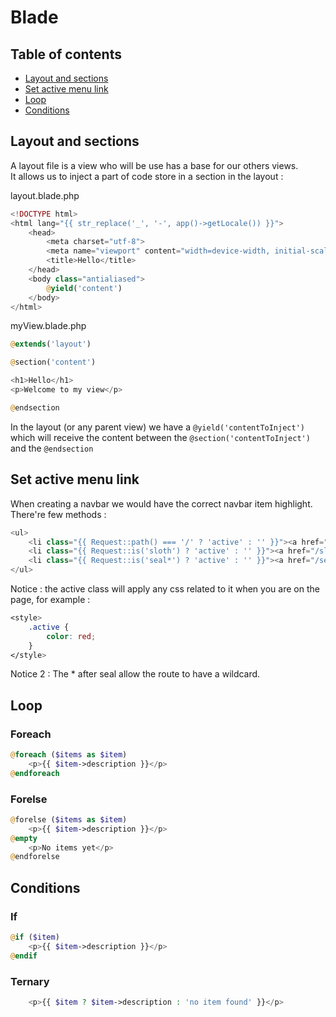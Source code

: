 # Blade

## Table of contents

* [Layout and sections](#Layout-and-sections) 
* [Set active menu link](#Set-active-menu-link) 
* [Loop](#Loop) 
* [Conditions](#Conditions)

## Layout and sections

A layout file is a view who will be use has a base for our others views.   
It allows us to inject a part of code store in a section in the layout : 

layout.blade.php
```php
<!DOCTYPE html>
<html lang="{{ str_replace('_', '-', app()->getLocale()) }}">
    <head>
        <meta charset="utf-8">
        <meta name="viewport" content="width=device-width, initial-scale=1">
        <title>Hello</title>
    </head>
    <body class="antialiased">
        @yield('content')
    </body>
</html>
```

myView.blade.php
```php
@extends('layout')

@section('content')

<h1>Hello</h1>
<p>Welcome to my view</p>

@endsection
```
In the layout (or any parent view) we have a `@yield('contentToInject')` which will receive the content between the `@section('contentToInject')` and the `@endsection`

## Set active menu link

When creating a navbar we would have the correct navbar item highlight. There're few methods : 

```php
<ul>
    <li class="{{ Request::path() === '/' ? 'active' : '' }}"><a href="/">Home</a></li>
    <li class="{{ Request::is('sloth') ? 'active' : '' }}"><a href="/sloth">Sloth</a></li>
    <li class="{{ Request::is('seal*') ? 'active' : '' }}"><a href="/seal/{{ $seal->id }}">Seal</a></li>
</ul>
```

Notice : the active class will apply any css related to it when you are on the page, for example : 
```css
<style>
    .active {
        color: red;
    }
</style>
```
Notice 2 : The * after seal allow the route to have a wildcard.   

## Loop

### Foreach

```php
@foreach ($items as $item)
    <p>{{ $item->description }}</p>
@endforeach
```

### Forelse

```php
@forelse ($items as $item)
    <p>{{ $item->description }}</p>
@empty
    <p>No items yet</p>
@endforelse
```

## Conditions

### If

```php
@if ($item)
    <p>{{ $item->description }}</p>
@endif
```

### Ternary

```php
    <p>{{ $item ? $item->description : 'no item found' }}</p>
```